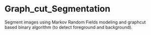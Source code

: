 # Graph_cut_Segmentation
Segment images using Markov Random Fields modeling and graphcut based binary algorithm (to detect foreground and background).
